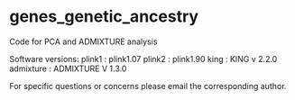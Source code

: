 # genes_genetic_ancestry
Code for PCA and ADMIXTURE analysis

Software versions:
plink1 : plink1.07
plink2 : plink1.90
king : KING v 2.2.0
admixture : ADMIXTURE V 1.3.0

For specific questions or concerns please email the corresponding author. 
